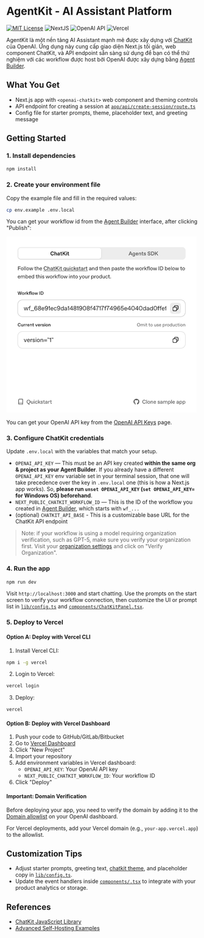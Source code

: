 # AgentKit - AI Assistant Platform

[![MIT License](https://img.shields.io/badge/License-MIT-green.svg)](LICENSE)
![NextJS](https://img.shields.io/badge/Built_with-NextJS-blue)
![OpenAI API](https://img.shields.io/badge/Powered_by-OpenAI_API-orange)
![Vercel](https://img.shields.io/badge/Deploy_on-Vercel-black)

AgentKit là một nền tảng AI Assistant mạnh mẽ được xây dựng với [ChatKit](http://openai.github.io/chatkit-js/) của OpenAI. Ứng dụng này cung cấp giao diện Next.js tối giản, web component ChatKit, và API endpoint sẵn sàng sử dụng để bạn có thể thử nghiệm với các workflow được host bởi OpenAI được xây dựng bằng [Agent Builder](https://platform.openai.com/agent-builder).

## What You Get

- Next.js app with `<openai-chatkit>` web component and theming controls
- API endpoint for creating a session at [`app/api/create-session/route.ts`](app/api/create-session/route.ts)
- Config file for starter prompts, theme, placeholder text, and greeting message

## Getting Started

### 1. Install dependencies

```bash
npm install
```

### 2. Create your environment file

Copy the example file and fill in the required values:

```bash
cp env.example .env.local
```

You can get your workflow id from the [Agent Builder](https://platform.openai.com/agent-builder) interface, after clicking "Publish":

<img src="./public/docs/workflow.jpg" width=500 />

You can get your OpenAI API key from the [OpenAI API Keys](https://platform.openai.com/api-keys) page.

### 3. Configure ChatKit credentials

Update `.env.local` with the variables that match your setup.

- `OPENAI_API_KEY` — This must be an API key created **within the same org & project as your Agent Builder**. If you already have a different `OPENAI_API_KEY` env variable set in your terminal session, that one will take precedence over the key in `.env.local` one (this is how a Next.js app works). So, **please run `unset OPENAI_API_KEY` (`set OPENAI_API_KEY=` for Windows OS) beforehand**.
- `NEXT_PUBLIC_CHATKIT_WORKFLOW_ID` — This is the ID of the workflow you created in [Agent Builder](https://platform.openai.com/agent-builder), which starts with `wf_...`
- (optional) `CHATKIT_API_BASE` - This is a customizable base URL for the ChatKit API endpoint

> Note: if your workflow is using a model requiring organization verification, such as GPT-5, make sure you verify your organization first. Visit your [organization settings](https://platform.openai.com/settings/organization/general) and click on "Verify Organization".

### 4. Run the app

```bash
npm run dev
```

Visit `http://localhost:3000` and start chatting. Use the prompts on the start screen to verify your workflow connection, then customize the UI or prompt list in [`lib/config.ts`](lib/config.ts) and [`components/ChatKitPanel.tsx`](components/ChatKitPanel.tsx).

### 5. Deploy to Vercel

#### Option A: Deploy with Vercel CLI

1. Install Vercel CLI:
```bash
npm i -g vercel
```

2. Login to Vercel:
```bash
vercel login
```

3. Deploy:
```bash
vercel
```

#### Option B: Deploy with Vercel Dashboard

1. Push your code to GitHub/GitLab/Bitbucket
2. Go to [Vercel Dashboard](https://vercel.com/dashboard)
3. Click "New Project"
4. Import your repository
5. Add environment variables in Vercel dashboard:
   - `OPENAI_API_KEY`: Your OpenAI API key
   - `NEXT_PUBLIC_CHATKIT_WORKFLOW_ID`: Your workflow ID
6. Click "Deploy"

#### Important: Domain Verification

Before deploying your app, you need to verify the domain by adding it to the [Domain allowlist](https://platform.openai.com/settings/organization/security/domain-allowlist) on your OpenAI dashboard.

For Vercel deployments, add your Vercel domain (e.g., `your-app.vercel.app`) to the allowlist.

## Customization Tips

- Adjust starter prompts, greeting text, [chatkit theme](https://chatkit.studio/playground), and placeholder copy in [`lib/config.ts`](lib/config.ts).
- Update the event handlers inside [`components/.tsx`](components/ChatKitPanel.tsx) to integrate with your product analytics or storage.

## References

- [ChatKit JavaScript Library](http://openai.github.io/chatkit-js/)
- [Advanced Self-Hosting Examples](https://github.com/openai/openai-chatkit-advanced-samples)
